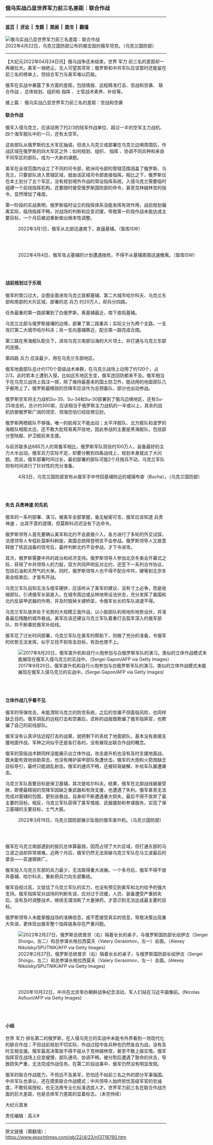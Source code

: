 ### 俄乌实战凸显世界军力前三名差距：联合作战

---

#### [首页](../../../..?n13718760) &nbsp;|&nbsp; [评论](../../../../../epoch-comment?n13718760) &nbsp;|&nbsp; [专题](../../../../../epoch-special?n13718760) &nbsp;|&nbsp; [禁闻](../../../../../epoch-news?n13718760) &nbsp;|&nbsp; [禁书](../../../../../books?n13718760) &nbsp;|&nbsp; [翻墙](https://github.com/gfw-breaker/nogfw/blob/master/README.md?n13718760)


<div><img alt="俄乌实战凸显世界军力前三名差距：联合作战" class="attachment-djy_600_400 size-djy_600_400 wp-post-image" src="https://i.epochtimes.com/assets/uploads/2022/04/id13718766-278947384_300626598916466_8993536165807850699_n-600x400.jpg"/>
<div class="caption">
 2022年4月22日，乌克兰国防部公布的被击毁的俄军坦克。（乌克兰国防部）
</div></div><hr/><div class="post_content" id="artbody" itemprop="articleBody">
 <!-- article content begin -->
 <p>
  【大纪元2022年04月24日讯】俄乌战争还未结束，世界
  <ok href="https://www.epochtimes.com/gb/tag/%E5%86%9B%E5%8A%9B.html">
   军力
  </ok>
  前三名的差距却一再被拉大。美军一骑绝尘，无人可望其项背；俄罗斯和中共军队应该暂时还能留在前三名的榜单上，但综合军力与美军难以匹敌。
 </p>
 <p>
  俄军在实战中暴露了多方面的差距，包括情报、远程精准打击、空战和空袭、
  <ok href="https://www.epochtimes.com/gb/tag/%E8%81%94%E5%90%88%E4%BD%9C%E6%88%98.html">
   联合作战
  </ok>
  、总体规划、组织和
  <ok href="https://www.epochtimes.com/gb/tag/%E6%8C%87%E6%8C%A5.html">
   指挥
  </ok>
  、士官战术素养、补给等。
 </p>
 <p>
  接上篇：
  <ok href="https://www.epochtimes.com/gb/22/4/17/n13713544.htm">
   俄乌实战凸显世界军力前三名的差距：空战和空袭
  </ok>
 </p>
 <h4>
  <strong>
   <ok href="https://www.epochtimes.com/gb/tag/%E8%81%94%E5%90%88%E4%BD%9C%E6%88%98.html">
    联合作战
   </ok>
  </strong>
 </h4>
 <p>
  俄军入侵乌克兰，应该动用了约2/3的陆军作战单位、超过一半的空军主力战机、四个海军舰队中的一只，还有太空军。
 </p>
 <p>
  这些部队从俄罗斯的五大军区抽调，但进入乌克兰或部署在乌克兰边境周围后，作战区域在俄罗斯的四大军区之外；如何规划、组织、
  <ok href="https://www.epochtimes.com/gb/tag/%E6%8C%87%E6%8C%A5.html">
   指挥
  </ok>
  、协调不同兵种和来自不同军区的部队，成为一大新的课题。
 </p>
 <p>
  美军在全球范围内设立了不同的司令部，欧洲司令部的管辖范围涵盖了俄罗斯、乌克兰，只要部队进入管辖区域，就由该区域司令部直接指挥。相比之下，俄罗斯仅在本土划分了五个军区，没有规划境外作战的常设指挥系统，入侵乌克兰需要临时组建一个前线指挥机构，还要随时接受俄罗斯国防部的命令，甚至克林姆林宫的指令，显然增加了难度。
 </p>
 <p>
  第一阶段的实战表明，俄罗斯临时设立的指挥体系没能发挥有效作用，战前规划偏离实际，临场指挥不畅，对战场的判断和应变迟缓，导致第一阶段作战未能达成主要目标，一个月后被迫重新做出根本性调整。
 </p>
 <figure aria-describedby="caption-attachment-13615598" class="wp-caption aligncenter" id="attachment_13615598" style="width: 600px">
  <ok href="https://i.epochtimes.com/assets/uploads/2022/03/id13615598-DraftUkraineCoTMarch12022_0_cut.jpg" target="_blank">
   <img alt="" class="size-large wp-image-13615598" src="https://i.epochtimes.com/assets/uploads/2022/03/id13615598-DraftUkraineCoTMarch12022_0_cut-600x425.jpg"/>
  </ok>
  <br/><figcaption class="wp-caption-text" id="caption-attachment-13615598">
   2022年3月1日，俄军从北部迅速南下，直逼基辅。（智库ISW）
  </figcaption><br/>
 </figure><br/>
 <figure aria-describedby="caption-attachment-13696196" class="wp-caption aligncenter" id="attachment_13696196" style="width: 600px">
  <ok href="https://i.epochtimes.com/assets/uploads/2022/04/id13696196-DraftUkraineCoTApril42022_cut.jpg" target="_blank">
   <img alt="" class="size-large wp-image-13696196" src="https://i.epochtimes.com/assets/uploads/2022/04/id13696196-DraftUkraineCoTApril42022_cut-600x416.jpg"/>
  </ok>
  <br/><figcaption class="wp-caption-text" id="caption-attachment-13696196">
   2022年4月4日，俄军攻占基辅的计划遭遇挫败，不得不从基辅周围迅速撤离。（智库ISW）
  </figcaption><br/>
 </figure><br/>
 <h4>
  <strong>
   战前规划过于乐观
  </strong>
 </h4>
 <p>
  俄军的胃口过大，企图全面进攻乌克兰首都基辅、第二大城市哈尔科夫、乌克兰东部和南部的大片区域，部署的总
  <ok href="https://www.epochtimes.com/gb/tag/%E5%85%B5%E5%8A%9B.html">
   兵力
  </ok>
  约20万人，却兵分四路。
 </p>
 <p>
  任务最重的第一路部署到了白俄罗斯，离基辅最近，南下直捣基辅。
 </p>
 <p>
  乌克兰北部与俄罗斯接壤的边境，部署了第二路重兵；实际又分为两个支路，一支攻打第二大城市哈尔科夫；另一支向基辅靠近，配合第一路完成合围。
 </p>
 <p>
  第三路在黑海舰队配合下，进攻乌克兰南部沿海的大片领土，并打通与乌克兰东部的连接。
 </p>
 <p>
  第四路
  <ok href="https://www.epochtimes.com/gb/tag/%E5%85%B5%E5%8A%9B.html">
   兵力
  </ok>
  应该最少，用在乌克兰东部地区。
 </p>
 <p>
  俄军地面部队总计约170个营级战术单群，在乌克兰战场上动用了约120个，占2/3。此时若本土遭到入侵，比如远东地区生变，俄军连回防都来不及。俄军相当于在乌克兰战场上孤注一掷，除了维持最基本的国土防卫外，能动用的地面部队几乎都用上了。俄罗斯最精锐的空降军应该作为总预备队，部分也出动参战。
 </p>
 <p>
  俄罗斯空军将主力战机Su-35、Su-34和Su-30部署到了俄乌边境地区，还有Su-25攻击机，总计约300架，应该相当于俄罗斯主力战机的一半或以上，其余的战机防御俄罗斯广阔的领空、领海恐怕已经捉襟见肘。
 </p>
 <p>
  俄罗斯两栖舰队不够强，唯一的航母又不能出动；太平洋舰队、北方舰队和波罗的海舰队相距太远，还不敢大批轻易离开驻地，因此参战的主要是黑海舰队，包括部分登陆舰、护卫舰前来支援。
 </p>
 <p>
  与前苏联多达685万人的常备军相比，俄罗斯军队现役约100万人，装备最好的主力大半出动。俄军兵力实际不足，却要分散到四条战线上，规划本身就出了大问题。而且，俄军部署时间过长，最初部署的部队可能2个月按兵不动，乌克兰军队则有时间进行了针对性的充分准备。
 </p>
 <figure aria-describedby="caption-attachment-13718772" class="wp-caption aligncenter" id="attachment_13718772" style="width: 600px">
  <ok href="https://i.epochtimes.com/assets/uploads/2022/04/id13718772-5c6fcf255c8d0ce3b37f2b905307c8ff.jpg" target="_blank">
   <img alt="" class="size-large wp-image-13718772" src="https://i.epochtimes.com/assets/uploads/2022/04/id13718772-5c6fcf255c8d0ce3b37f2b905307c8ff-600x450.jpg"/>
  </ok>
  <br/><figcaption class="wp-caption-text" id="caption-attachment-13718772">
   4月3日，乌克兰国防部宣布从俄军手中夺回基辅附近的城镇布查（Bucha）。（乌克兰国防部）
  </figcaption><br/>
 </figure><br/>
 <h4>
  <strong>
   失去
   <ok href="https://www.epochtimes.com/gb/tag/%E5%85%B5%E8%B4%B5%E7%A5%9E%E9%80%9F.html">
    兵贵神速
   </ok>
   的先机
  </strong>
 </h4>
 <p>
  俄军的一系列部署、演习，被美军全部掌握，毫无秘密可言。俄军应该知道
  <ok href="https://www.epochtimes.com/gb/tag/%E5%85%B5%E8%B4%B5%E7%A5%9E%E9%80%9F.html">
   兵贵神速
  </ok>
  、出其不意的道理，但莫斯科迟迟没有下达命令。
 </p>
 <p>
  俄罗斯领导人首先要确认美军和北约不会直接介入，各方进行了多轮的外交试探，法德领导人专程赴莫斯科斡旋，美国总统拜登明言不会参战。俄罗斯领导人又故意释放了核武战备的信号后，最终判断北约不会参战，才下令进攻。
 </p>
 <p>
  其次，俄罗斯需要中共的政治和经济支持。俄罗斯领导人参加北京冬奥会开幕式之际，获得了中共领导人的力挺，双方共同声明反对北约，还签下一系列合作协议，包括石油和天然气的大单。同时，俄罗斯领导人也不得不配合中共，硬等到北京冬奥会结束后，才宣布开战。
 </p>
 <p>
  乌克兰军队自知无法与俄军硬拼，应该听从了美军的建议，没有寸土必争，而是收缩部队，引诱俄军长驱直入，在城市周边或丛林地带设法伏击，充分发挥了美国和北约反装甲武器的作用，并及时毁掉关键桥梁，令俄军长长的车队进退不得。
 </p>
 <p>
  乌克兰军队放弃处于劣势的大规模正面作战，以小股部队利用地形地势设伏，并准备最后残酷的城市巷战。美军应该还建议乌克兰军队着重打击孤军深入的俄军部队，并不断袭扰俄军补给线。
 </p>
 <p>
  俄军花了过长时间部署，乌克兰军队在美军的帮助下，则做了充分的准备，令俄军的优势无法发挥，似乎又找不到攻击目标，有劲也使不上。
 </p>
 <figure aria-describedby="caption-attachment-13718774" class="wp-caption aligncenter" id="attachment_13718774" style="width: 600px">
  <ok href="https://i.epochtimes.com/assets/uploads/2022/04/id13718774-GettyImages-849957840.jpg" target="_blank">
   <img alt="2017年9月20日，俄军直升机和自行火炮参加与白俄罗斯军队的演习。类似的立体作战模式未能展现在俄军入侵乌克兰的实战中。（Sergei Gapon/AFP via Getty Images）" class="size-large wp-image-13718774" src="https://i.epochtimes.com/assets/uploads/2022/04/id13718774-GettyImages-849957840-600x400.jpg"/>
  </ok>
  <br/><figcaption class="wp-caption-text" id="caption-attachment-13718774">
   2017年9月20日，俄军直升机和自行火炮参加与白俄罗斯军队的演习。类似的立体作战模式未能展现在俄军入侵乌克兰的实战中。(Sergei Gapon/AFP via Getty Images)
  </figcaption><br/>
 </figure><br/>
 <h4>
  <strong>
   立体作战几乎看不见
  </strong>
 </h4>
 <p>
  俄军的导弹攻击，未能清除乌克兰的防空系统，之后的空袭不但面临风险，也同样缺乏目的。俄军胡乱的远程打击和空袭后，谎称的战报既欺骗了俄军指挥官，也欺骗了自己的前线部队。
 </p>
 <p>
  俄军没有认真评估远程打击的战果，就把剩下的丢给了地面部队，基本没有直接支援地面作战，军种之间似乎还是各打各的，没有展现出联合作战的概念。
 </p>
 <p>
  俄军的营级战术群同样没能展示出立体作战，攻击直升机也没有及时支援地面战，既未能有效地协助突击，也没有掩护装甲部队免遭伏击。俄军的大炮和火箭炮缺乏目标导引，最终只能胡乱射击。俄军的通讯不畅，还被轻易破解，补给车队屡遭袭击。
 </p>
 <p>
  乌克兰军队首要目标是保卫基辅，其次是哈尔科夫。结果，俄军在北部战线屡屡受挫，即便最精锐的空降军因缺乏重武器和有效支援，也遭遇了失利。俄军甚至无法完成对基辅的包围，更别说巷战，自身却不断遭遇重大损失，最后不得不放弃了最主要的目标。相反，乌克兰军队获得了美军情报、武器援助和参谋服务，实现了保卫基辅的主要目标，士气大振。
 </p>
 <figure aria-describedby="caption-attachment-13718776" class="wp-caption aligncenter" id="attachment_13718776" style="width: 600px">
  <ok href="https://i.epochtimes.com/assets/uploads/2022/04/id13718776-2_crashed_ka52_russia.jpg" target="_blank">
   <img alt="" class="size-large wp-image-13718776" src="https://i.epochtimes.com/assets/uploads/2022/04/id13718776-2_crashed_ka52_russia-600x403.jpg"/>
  </ok>
  <br/><figcaption class="wp-caption-text" id="caption-attachment-13718776">
   2022年3月19日，乌克兰国防部展示坠毁的俄军直升机。（乌克兰国防部）
  </figcaption><br/>
 </figure><br/>
 <p>
  俄军在乌克兰南部遇到的抵抗总体算最弱，因而占领了大片区域，但打通东部的马立波之战却异常艰难。近两个月后，俄军仍然无法突破乌克兰军队在马立波最后的堡垒——亚速钢铁厂。
 </p>
 <p>
  俄军投入乌克兰东部的兵力最少，无法取得重大进展。一个多月后，俄军不得不放弃基辅、哈尔科夫，重新把兵力向东部集结。
 </p>
 <p>
  俄军自视过高，又低估了乌克兰军队的实力，也没有预见到美军和北约给予的强大支持。俄军指挥官对战场的判断失误，应对过于迟缓，人员、装备遭受严重损失后，没有及时调整战术，继续无谓消耗了大量弹药，才意识到无法达成最主要的目标。
 </p>
 <p>
  俄罗斯领导人未能掌握战场的准确信息，或不愿接受真实的信息，导致决策出现重大失误，更体现出俄军整个指挥链条存在严重问题。
 </p>
 <figure aria-describedby="caption-attachment-13718777" class="wp-caption aligncenter" id="attachment_13718777" style="width: 600px">
  <ok href="https://i.epochtimes.com/assets/uploads/2022/04/id13718777-GettyImages-1238805880.jpg" target="_blank">
   <img alt="2022年2月27日，俄罗斯总统普京（右）隔着长长的桌子，与俄罗斯国防部长绍伊古（Sergei Shoigu，左二）和总参谋长格拉西莫夫（Valery Gerasimov，左一）会面。（Alexey Nikolsky/SPUTNIK/AFP via Getty Images）" class="size-large wp-image-13718777" src="https://i.epochtimes.com/assets/uploads/2022/04/id13718777-GettyImages-1238805880-600x354.jpg"/>
  </ok>
  <br/><figcaption class="wp-caption-text" id="caption-attachment-13718777">
   2022年2月27日，俄罗斯总统普京（右）隔着长长的桌子，与俄罗斯国防部长绍伊古（Sergei Shoigu，左二）和总参谋长格拉西莫夫（Valery Gerasimov，左一）会面。(Alexey Nikolsky/SPUTNIK/AFP via Getty Images)
  </figcaption><br/>
 </figure><br/>
 <figure aria-describedby="caption-attachment-13135243" class="wp-caption aligncenter" id="attachment_13135243" style="width: 600px">
  <ok href="https://i.epochtimes.com/assets/uploads/2021/08/id13135243-GettyImages-1229217147-.jpeg" target="_blank">
   <img alt="" class="size-large wp-image-13135243" src="https://i.epochtimes.com/assets/uploads/2021/08/id13135243-GettyImages-1229217147--600x338.jpeg"/>
  </ok>
  <br/><figcaption class="wp-caption-text" id="caption-attachment-13135243">
   2020年10月22日，中共在北京举办朝鲜战争纪念活动，军人们站在习近平画像前。(Nicolas Asfouri/AFP via Getty Images)
  </figcaption><br/>
 </figure><br/>
 <h4>
  <strong>
   小结
  </strong>
 </h4>
 <p>
  世界
  <ok href="https://www.epochtimes.com/gb/tag/%E5%86%9B%E5%8A%9B.html">
   军力
  </ok>
  排名第二的俄罗斯，在入侵乌克兰的实战中未能令外界看到一场现代化的联合作战；不但战前规划不切实际，作战过程中各兵种也仍然各自为战，没有及时互相支援。俄军最高决策层不得不屈从于克林姆林宫，甚至不敢上报实情。俄军指挥官在战场上应变缓慢，部队通讯、协调不畅，被分割后遭遇了致命的伏击，导致损失严重，无法完成作战任务。在第二阶段战事中，俄军仍然没有明显改观。
 </p>
 <p>
  俄军的联合作战能力，不但远不及美军，恐怕还不如前三名之外的部分军事强国。中共军队也承认，还在摸索联合作战模式；中共领导人始终担忧高级军官的忠诚度，不敢轻易授权，也无法用专业化标准选拔人才。世界军力前三名在联合作战方面的巨大差距，也是总体军力差距的显着标志。（未完待续）
 </p>
 <p>
  大纪元首发
 </p>
 <p>
  责任编辑：高义#
 </p>
 <!-- article content end -->
 <div id="below_article_ad">
 </div>
</div>


---

原文链接（需翻墙）：https://www.epochtimes.com/gb/22/4/23/n13718760.htm